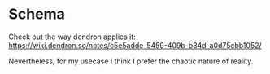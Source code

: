 # Schema


Check out the way dendron applies it: https://wiki.dendron.so/notes/c5e5adde-5459-409b-b34d-a0d75cbb1052/

Nevertheless, for my usecase I think I prefer the chaotic nature of reality.